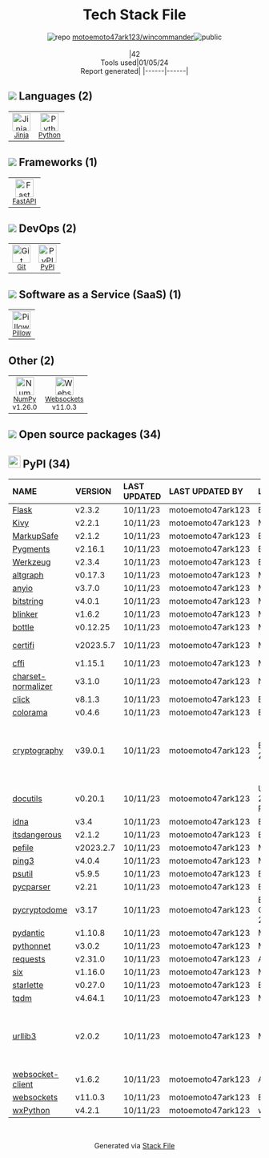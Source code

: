 <!--
&lt;--- Readme.md Snippet without images Start ---&gt;
## Tech Stack
motoemoto47ark123/wincommander is built on the following main stack:

- [Python](https://www.python.org) – Languages
- [NumPy](http://www.numpy.org/) – Data Science Tools
- [Jinja](https://palletsprojects.com/p/jinja/) – Templating Languages & Extensions
- [Pillow](https://python-pillow.github.io/) – Image Processing and Management
- [FastAPI](https://fastapi.tiangolo.com/) – Microframeworks (Backend)

Full tech stack [here](/techstack.md)

&lt;--- Readme.md Snippet without images End ---&gt;

&lt;--- Readme.md Snippet with images Start ---&gt;
## Tech Stack
motoemoto47ark123/wincommander is built on the following main stack:

- <img width='25' height='25' src='https://img.stackshare.io/service/993/pUBY5pVj.png' alt='Python'/> [Python](https://www.python.org) – Languages
- <img width='25' height='25' src='https://img.stackshare.io/service/2179/default_332f874a2edb2686f578aa6389313efcea1eec41.png' alt='NumPy'/> [NumPy](http://www.numpy.org/) – Data Science Tools
- <img width='25' height='25' src='https://img.stackshare.io/service/2303/New_Project__20_.png' alt='Jinja'/> [Jinja](https://palletsprojects.com/p/jinja/) – Templating Languages & Extensions
- <img width='25' height='25' src='https://img.stackshare.io/service/2375/default_1f67b0ca7416a9f52beb655f90b5602d5ef74b75.jpg' alt='Pillow'/> [Pillow](https://python-pillow.github.io/) – Image Processing and Management
- <img width='25' height='25' src='https://img.stackshare.io/service/25014/default_f6ff39141b468e832d1bc59fc98a060df604d44d.png' alt='FastAPI'/> [FastAPI](https://fastapi.tiangolo.com/) – Microframeworks (Backend)

Full tech stack [here](/techstack.md)

&lt;--- Readme.md Snippet with images End ---&gt;
-->
<div align="center">

# Tech Stack File
![](https://img.stackshare.io/repo.svg "repo") [motoemoto47ark123/wincommander](https://github.com/motoemoto47ark123/wincommander)![](https://img.stackshare.io/public_badge.svg "public")
<br/><br/>
|42<br/>Tools used|01/05/24 <br/>Report generated|
|------|------|
</div>

## <img src='https://img.stackshare.io/languages.svg'/> Languages (2)
<table><tr>
  <td align='center'>
  <img width='36' height='36' src='https://img.stackshare.io/service/2303/New_Project__20_.png' alt='Jinja'>
  <br>
  <sub><a href="https://palletsprojects.com/p/jinja/">Jinja</a></sub>
  <br>
  <sub></sub>
</td>

<td align='center'>
  <img width='36' height='36' src='https://img.stackshare.io/service/993/pUBY5pVj.png' alt='Python'>
  <br>
  <sub><a href="https://www.python.org">Python</a></sub>
  <br>
  <sub></sub>
</td>

</tr>
</table>

## <img src='https://img.stackshare.io/frameworks.svg'/> Frameworks (1)
<table><tr>
  <td align='center'>
  <img width='36' height='36' src='https://img.stackshare.io/service/25014/default_f6ff39141b468e832d1bc59fc98a060df604d44d.png' alt='FastAPI'>
  <br>
  <sub><a href="https://fastapi.tiangolo.com/">FastAPI</a></sub>
  <br>
  <sub></sub>
</td>

</tr>
</table>

## <img src='https://img.stackshare.io/devops.svg'/> DevOps (2)
<table><tr>
  <td align='center'>
  <img width='36' height='36' src='https://img.stackshare.io/service/1046/git.png' alt='Git'>
  <br>
  <sub><a href="http://git-scm.com/">Git</a></sub>
  <br>
  <sub></sub>
</td>

<td align='center'>
  <img width='36' height='36' src='https://img.stackshare.io/service/12572/-RIWgodF_400x400.jpg' alt='PyPI'>
  <br>
  <sub><a href="https://pypi.org/">PyPI</a></sub>
  <br>
  <sub></sub>
</td>

</tr>
</table>

## <img src='https://img.stackshare.io/saas.svg'/> Software as a Service (SaaS) (1)
<table><tr>
  <td align='center'>
  <img width='36' height='36' src='https://img.stackshare.io/service/2375/default_1f67b0ca7416a9f52beb655f90b5602d5ef74b75.jpg' alt='Pillow'>
  <br>
  <sub><a href="https://python-pillow.github.io/">Pillow</a></sub>
  <br>
  <sub></sub>
</td>

</tr>
</table>

## Other (2)
<table><tr>
  <td align='center'>
  <img width='36' height='36' src='https://img.stackshare.io/service/2179/default_332f874a2edb2686f578aa6389313efcea1eec41.png' alt='NumPy'>
  <br>
  <sub><a href="http://www.numpy.org/">NumPy</a></sub>
  <br>
  <sub>v1.26.0</sub>
</td>

<td align='center'>
  <img width='36' height='36' src='https://img.stackshare.io/service/4220/LNPwoiWi_400x400.jpg' alt='Websockets'>
  <br>
  <sub><a href="https://developer.mozilla.org/en-US/docs/Web/API/WebSockets_API">Websockets</a></sub>
  <br>
  <sub>v11.0.3</sub>
</td>

</tr>
</table>


## <img src='https://img.stackshare.io/group.svg' /> Open source packages (34)</h2>

## <img width='24' height='24' src='https://img.stackshare.io/service/12572/-RIWgodF_400x400.jpg'/> PyPI (34)

|NAME|VERSION|LAST UPDATED|LAST UPDATED BY|LICENSE|VULNERABILITIES|
|:------|:------|:------|:------|:------|:------|
|[Flask](https://pypi.org/project/Flask)|v2.3.2|10/11/23|motoemoto47ark123 |BSD-3-Clause|N/A|
|[Kivy](https://pypi.org/project/Kivy)|v2.2.1|10/11/23|motoemoto47ark123 |MIT|N/A|
|[MarkupSafe](https://pypi.org/project/MarkupSafe)|v2.1.2|10/11/23|motoemoto47ark123 |BSD-3-Clause|N/A|
|[Pygments](https://pypi.org/project/Pygments)|v2.16.1|10/11/23|motoemoto47ark123 |BSD-3-Clause|N/A|
|[Werkzeug](https://pypi.org/project/Werkzeug)|v2.3.4|10/11/23|motoemoto47ark123 |BSD-3-Clause|N/A|
|[altgraph](https://pypi.org/project/altgraph)|v0.17.3|10/11/23|motoemoto47ark123 |MIT|N/A|
|[anyio](https://pypi.org/project/anyio)|v3.7.0|10/11/23|motoemoto47ark123 |MIT|N/A|
|[bitstring](https://pypi.org/project/bitstring)|v4.0.1|10/11/23|motoemoto47ark123 |MIT|N/A|
|[blinker](https://pypi.org/project/blinker)|v1.6.2|10/11/23|motoemoto47ark123 |MIT|N/A|
|[bottle](https://pypi.org/project/bottle)|v0.12.25|10/11/23|motoemoto47ark123 |MIT|N/A|
|[certifi](https://pypi.org/project/certifi)|v2023.5.7|10/11/23|motoemoto47ark123 |MPL-2.0|[CVE-2023-37920](https://github.com/advisories/GHSA-xqr8-7jwr-rhp7) (High)|
|[cffi](https://pypi.org/project/cffi)|v1.15.1|10/11/23|motoemoto47ark123 |MIT|N/A|
|[charset-normalizer](https://pypi.org/project/charset-normalizer)|v3.1.0|10/11/23|motoemoto47ark123 |N/A|N/A|
|[click](https://pypi.org/project/click)|v8.1.3|10/11/23|motoemoto47ark123 |BSD-3-Clause|N/A|
|[colorama](https://pypi.org/project/colorama)|v0.4.6|10/11/23|motoemoto47ark123 |BSD-3-Clause|N/A|
|[cryptography](https://pypi.org/project/cryptography)|v39.0.1|10/11/23|motoemoto47ark123 |BSD-3-Clause,Apache-2.0|[CVE-2023-49083](https://github.com/advisories/GHSA-jfhm-5ghh-2f97) (Moderate)<br/>[](https://github.com/advisories/GHSA-jm77-qphf-c4w8) (Low)<br/>[](https://github.com/advisories/GHSA-v8gr-m533-ghj9) (Low)<br/>[](https://github.com/advisories/GHSA-5cpq-8wj7-hf2v) (Low)|
|[docutils](https://pypi.org/project/docutils)|v0.20.1|10/11/23|motoemoto47ark123 |Unlicense,Python-2.0,BSD-2-Clause,CNRI-Python-GPL-Compatible|N/A|
|[idna](https://pypi.org/project/idna)|v3.4|10/11/23|motoemoto47ark123 |BSD-3-Clause|N/A|
|[itsdangerous](https://pypi.org/project/itsdangerous)|v2.1.2|10/11/23|motoemoto47ark123 |BSD-3-Clause|N/A|
|[pefile](https://pypi.org/project/pefile)|v2023.2.7|10/11/23|motoemoto47ark123 |MIT|N/A|
|[ping3](https://pypi.org/project/ping3)|v4.0.4|10/11/23|motoemoto47ark123 |MIT|N/A|
|[psutil](https://pypi.org/project/psutil)|v5.9.5|10/11/23|motoemoto47ark123 |BSD-3-Clause|N/A|
|[pycparser](https://pypi.org/project/pycparser)|v2.21|10/11/23|motoemoto47ark123 |BSD-3-Clause|N/A|
|[pycryptodome](https://pypi.org/project/pycryptodome)|v3.17|10/11/23|motoemoto47ark123 |BSD-3-Clause,Unlicense,Apache-2.0|N/A|
|[pydantic](https://pypi.org/project/pydantic)|v1.10.8|10/11/23|motoemoto47ark123 |MIT|N/A|
|[pythonnet](https://pypi.org/project/pythonnet)|v3.0.2|10/11/23|motoemoto47ark123 |MIT|N/A|
|[requests](https://pypi.org/project/requests)|v2.31.0|10/11/23|motoemoto47ark123 |Apache-2.0|N/A|
|[six](https://pypi.org/project/six)|v1.16.0|10/11/23|motoemoto47ark123 |MIT|N/A|
|[starlette](https://pypi.org/project/starlette)|v0.27.0|10/11/23|motoemoto47ark123 |BSD-3-Clause|N/A|
|[tqdm](https://pypi.org/project/tqdm)|v4.64.1|10/11/23|motoemoto47ark123 |MPL-2.0,MIT|N/A|
|[urllib3](https://pypi.org/project/urllib3)|v2.0.2|10/11/23|motoemoto47ark123 |MIT|[CVE-2023-45803](https://github.com/advisories/GHSA-g4mx-q9vg-27p4) (Moderate)<br/>[CVE-2023-43804](https://github.com/advisories/GHSA-v845-jxx5-vc9f) (Moderate)|
|[websocket-client](https://pypi.org/project/websocket-client)|v1.6.2|10/11/23|motoemoto47ark123 |Apache-2.0|N/A|
|[websockets](https://pypi.org/project/websockets)|v11.0.3|10/11/23|motoemoto47ark123 |BSD-3-Clause|N/A|
|[wxPython](https://pypi.org/project/wxPython)|v4.2.1|10/11/23|motoemoto47ark123 |wxWindows|N/A|

<br/>
<div align='center'>

Generated via [Stack File](https://github.com/marketplace/stack-file)
